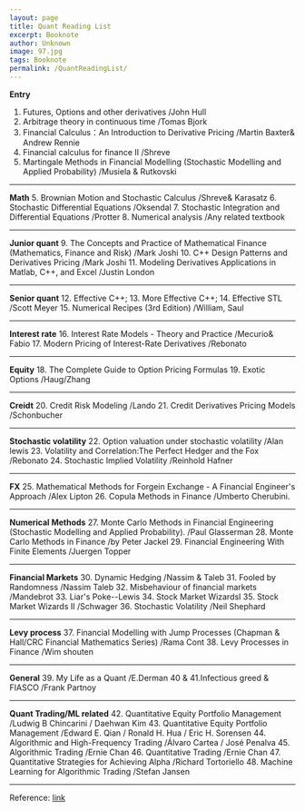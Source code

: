 ```yaml
---
layout: page
title: Quant Reading List
excerpt: Booknote
author: Unknown
image: 97.jpg
tags: Booknote
permalink: /QuantReadingList/
---
```


**Entry**
1. Futures, Options and other derivatives /John Hull
2. Arbitrage theory in continuous time /Tomas Bjork
3. Financial Calculus：An Introduction to Derivative Pricing /Martin Baxter& Andrew Rennie
4. Financial calculus for finance II /Shreve
5. Martingale Methods in Financial Modelling (Stochastic Modelling and Applied Probability) /Musiela & Rutkovski 

****
**Math**
5. Brownian Motion and Stochastic Calculus /Shreve& Karasatz 
6. Stochastic Differential Equations /Oksendal
7. Stochastic Integration and Differential Equations /Protter 
8. Numerical analysis /Any related textbook

****
**Junior quant**
9. The Concepts and Practice of Mathematical Finance (Mathematics, Finance and Risk) /Mark Joshi 
10. C++ Design Patterns and Derivatives Pricing /Mark Joshi 
11. Modeling Derivatives Applications in Matlab, C++, and Excel /Justin London

****
**Senior quant**
12. Effective C++;
13. More Effective C++;
14. Effective STL /Scott Meyer 
15. Numerical Recipes (3rd Edition) /William, Saul

****
**Interest rate**
16. Interest Rate Models - Theory and Practice /Mecurio& Fabio 
17. Modern Pricing of Interest-Rate Derivatives /Rebonato

****
**Equity**
18. The Complete Guide to Option Pricing Formulas
19. Exotic Options /Haug/Zhang 

****
**Creidt** 
20. Credit Risk Modeling /Lando 
21. Credit Derivatives Pricing Models /Schonbucher 

****
**Stochastic volatility** 
22. Option valuation under stochastic volatility /Alan lewis 
23. Volatility and Correlation:The Perfect Hedger and the Fox /Rebonato 
24. Stochastic Implied Volatility /Reinhold Hafner

****
**FX** 
25. Mathematical Methods for Forgein Exchange - A Financial Engineer's Approach /Alex Lipton
26. Copula Methods in Finance /Umberto Cherubini.  

****
**Numerical Methods**
27. Monte Carlo Methods in Financial Engineering (Stochastic Modelling and Applied Probability). /Paul Glasserman
28. Monte Carlo Methods in Finance /by Peter Jackel 
29. Financial Engineering With Finite Elements /Juergen Topper
 
****
**Financial Markets** 
30. Dynamic Hedging /Nassim & Taleb 
31. Fooled by Randomness /Nassim Taleb 
32. Misbehaviour of financial markets /Mandebrot 
33. Liar's Poke--Lewis 
34. Stock Market WizardsI 
35. Stock Market Wizards II /Schwager
36. Stochastic Volatility /Neil Shephard 

****
**Levy process** 
37. Financial Modelling with Jump Processes (Chapman & Hall/CRC Financial Mathematics Series) /Rama Cont 
38. Levy Processes in Finance /Wim shouten

****
**General** 
39. My Life as a Quant /E.Derman 
40 & 41.Infectious greed & FIASCO /Frank Partnoy

****
**Quant Trading/ML related**
42. Quantitative Equity Portfolio Management /Ludwig B Chincarini / Daehwan Kim
43. Quantitative Equity Portfolio Management /Edward E. Qian / Ronald H. Hua / Eric H. Sorensen
44. Algorithmic and High-Frequency Trading /Álvaro Cartea / José Penalva
45. Algorithmic Trading /Ernie Chan
46. Quantitative Trading /Ernie Chan
47. Quantitative Strategies for Achieving Alpha /Richard Tortoriello
48. Machine Learning for Algorithmic Trading /Stefan Jansen


****
Reference: [link](https://www.douban.com/group/topic/2752203/?_i=2659873ZckbbzK,2660599ZckbbzK)

